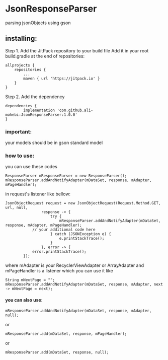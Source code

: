 # JsonResponseParser
parsing jsonObjects using gson

## installing:

Step 1. Add the JitPack repository to your build file
Add it in your root build.gradle at the end of repositories:

	allprojects {
		repositories {
			...
			maven { url 'https://jitpack.io' }
		}
	}
Step 2. Add the dependency

	dependencies {
	        implementation 'com.github.ali-mohebi:JsonResponseParser:1.0.0'
	}
  
  
### important: 
your models should be in gson standard model
	
	
### how to use:

you can use these codes

```
ResponseParser mResponseParser = new ResponseParser();
mResponseParser.addAndNotifyAdapter(mDataSet, response, mAdapter, mPageHandler);
```


in request's listener like bellow:

```
JsonObjectRequest request = new JsonObjectRequest(Request.Method.GET, url, null,
                response -> {
                    try {
                        mResponseParser.addAndNotifyAdapter(mDataSet, response, mAdapter, mPageHandler);
			// your additional code here
                    } catch (JSONException e) {
                        e.printStackTrace();
                    }
                }, error -> {
			error.printStackTrace();
        });
```

where mAdapter is your RecyclerViewAdapter or ArrayAdapter
and mPageHandler is a listener which you can use it like

```
String mNextPage = "";
mResponseParser.addAndNotifyAdapter(mDataSet, response, mAdapter, next -> mNextPage = next);
```

#### you can also use:

```
mResponseParser.addAndNotifyAdapter(mDataSet, response, mAdapter, null);
```

or

```
mResponseParser.add(mDataSet, response, mPageHandler);
```

or

```
mResponseParser.add(mDataSet, response, null);
```
